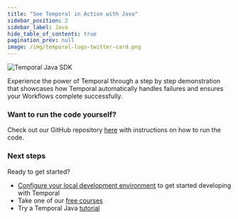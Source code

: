 ```yaml
---
title: "See Temporal in Action with Java"
sidebar_position: 2
sidebar_label: Java
hide_table_of_contents: true
pagination_prev: null
image: /img/temporal-logo-twitter-card.png
---
```


<img className="banner" src="/img/sdk_banners/banner_java.png" alt="Temporal Java SDK" />

Experience the power of Temporal through a step by step demonstration that showcases how Temporal automatically handles failures and ensures your Workflows complete successfully.

### Want to run the code yourself?

Check out our GitHub repository [here](https://github.com/temporalio/edu-get-started-flow/blob/main/java/README.md) with instructions on how to run the code.

### Next steps

Ready to get started? 
- [Configure your local development environment](https://docs.temporal.io/develop/java/set-up-your-local-java) to get started developing with Temporal
- Take one of our [free courses](/courses/temporal_101/java/)
- Try a Temporal Java [tutorial](/getting_started/java)
